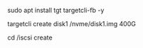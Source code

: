 sudo apt install tgt targetcli-fb -y

targetcli
create disk1 /nvme/disk1.img 400G 

cd /iscsi
create
